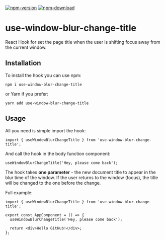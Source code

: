 [![npm-version](https://img.shields.io/npm/v/use-window-blur-change-title.svg)](https://www.npmjs.com/package/parcel-plugin-shebang)
[![npm-download](https://img.shields.io/npm/dt/use-window-blur-change-title.svg)](https://www.npmjs.com/package/parcel-plugin-shebang)

# use-window-blur-change-title

React Hook for set the page title when the user is shifting focus away from the current window.

## Installation

To install the hook you can use npm:

```shell
npm i use-window-blur-change-title
```

or Yarn if you prefer:

```shell
yarn add use-window-blur-change-title
```

## Usage

All you need is simple import the hook:

```tsx
import { useWindowBlurChangeTitle } from 'use-window-blur-change-title';
```

And call the hook in the body function component:

```tsx
useWindowBlurChangeTitle('Hey, please come back');
```

The hook takes **one parameter** - the new document title to appear in the blur time of the window. If the user returns to the window (focus), the title will be changed to the one before the change.

Full example:

```tsx
import { useWindowBlurChangeTitle } from 'use-window-blur-change-title';

export const AppComponent = () => {
  useWindowBlurChangeTitle('Hey, please come back');

  return <div>Hello GitHub!</div>;
};
```
